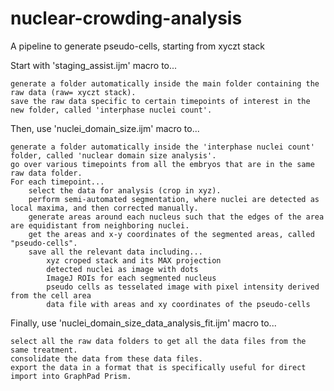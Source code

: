 # nuclear-crowding-analysis
A pipeline to generate pseudo-cells, starting from xyczt stack

Start with 'staging_assist.ijm' macro to...

	generate a folder automatically inside the main folder containing the raw data (raw= xyczt stack).
	save the raw data specific to certain timepoints of interest in the new folder, called 'interphase nuclei count'.

Then, use 'nuclei_domain_size.ijm' macro to...

	generate a folder automatically inside the 'interphase nuclei count' folder, called 'nuclear domain size analysis'.
	go over various timepoints from all the embryos that are in the same raw data folder.
	For each timepoint...
		select the data for analysis (crop in xyz).
		perform semi-automated segmentation, where nuclei are detected as local maxima, and then corrected manually.
		generate areas around each nucleus such that the edges of the area are equidistant from neighboring nuclei.
		get the areas and x-y coordinates of the segmented areas, called "pseudo-cells".
		save all the relevant data including...
			xyz croped stack and its MAX projection
			detected nuclei as image with dots
			ImageJ ROIs for each segmented nucleus
			pseudo cells as tesselated image with pixel intensity derived from the cell area
			data file with areas and xy coordinates of the pseudo-cells

Finally, use 'nuclei_domain_size_data_analysis_fit.ijm' macro to...

	select all the raw data folders to get all the data files from the same treatment.
	consolidate the data from these data files.
	export the data in a format that is specifically useful for direct import into GraphPad Prism.
